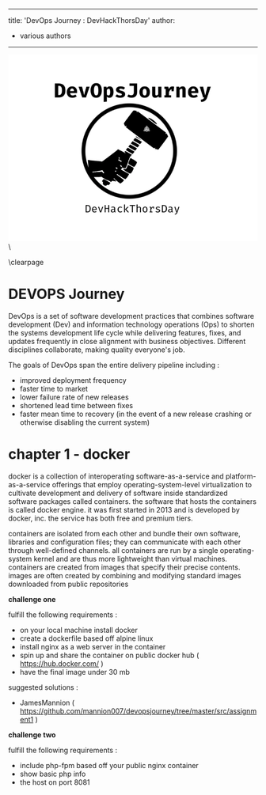 
---
title: 'DevOps Journey : DevHackThorsDay'
author:
- various authors
---

![title](src/images/cover-1.png)\

\clearpage

# DEVOPS Journey

DevOps is a set of software development practices that combines software development (Dev) and information technology operations (Ops) to shorten the systems development life cycle while delivering features, fixes, and updates frequently in close alignment with business objectives. Different disciplines collaborate, making quality everyone's job.

The goals of DevOps span the entire delivery pipeline including :

- improved deployment frequency
- faster time to market
- lower failure rate of new releases
- shortened lead time between fixes
- faster mean time to recovery (in the event of a new release crashing or otherwise disabling the current system)

# chapter 1 - docker

docker is a collection of interoperating software-as-a-service and platform-as-a-service offerings that employ operating-system-level virtualization to cultivate development and delivery of software inside standardized software packages called containers. the software that hosts the containers is called docker engine. it was first started in 2013 and is developed by docker, inc. the service has both free and premium tiers.

containers are isolated from each other and bundle their own software, libraries and configuration files; they can communicate with each other through well-defined channels. all containers are run by a single operating-system kernel and are thus more lightweight than virtual machines. containers are created from images that specify their precise contents. images are often created by combining and modifying standard images downloaded from public repositories

**challenge one**

fulfill the following requirements :

- on your local machine install docker
- create a dockerfile based off alpine linux
- install nginx as a web server in the container
- spin up and share the container on public docker hub ( https://hub.docker.com/ )
- have the final image under 30 mb

suggested solutions :

- JamesMannion ( https://github.com/mannion007/devopsjourney/tree/master/src/assignment1 )

**challenge two**

fulfill the following requirements :

- include php-fpm based off your public nginx container
- show basic php info
- the host on port 8081

